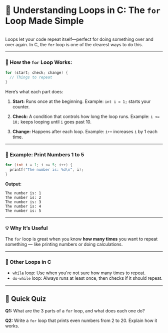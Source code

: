 # 🔁 Understanding Loops in C: The `for` Loop Made Simple

<img src="https://agunechembaekene.wordpress.com/wp-content/uploads/2024/11/for.png?w=1024" alt="" class="wp-image-1736" />

Loops let your code repeat itself—perfect for doing something over and over again. In C, the `for` loop is one of the clearest ways to do this.

---

### 🧠 How the `for` Loop Works:

```c
for (start; check; change) {
  // Things to repeat
}
```

Here’s what each part does:

1. **Start:**
   Runs once at the beginning.
   Example: `int i = 1;` starts your counter.

2. **Check:**
   A condition that controls how long the loop runs.
   Example: `i <= 10;` keeps looping until `i` goes past 10.

3. **Change:**
   Happens after each loop.
   Example: `i++` increases `i` by 1 each time.

---

### 🧪 Example: Print Numbers 1 to 5

```c
for (int i = 1; i <= 5; i++) {
  printf("The number is: %d\n", i);
}
```

**Output:**

```
The number is: 1
The number is: 2
The number is: 3
The number is: 4
The number is: 5
```

---

### 💡 Why It’s Useful

The `for` loop is great when you know **how many times** you want to repeat something — like printing numbers or doing calculations.

---

### 🔄 Other Loops in C

* `while` loop: Use when you're not sure how many times to repeat.
* `do-while` loop: Always runs at least once, then checks if it should repeat.

---

## 📝 Quick Quiz

**Q1:** What are the 3 parts of a `for` loop, and what does each one do?

**Q2:** Write a `for` loop that prints even numbers from 2 to 20. Explain how it works.
